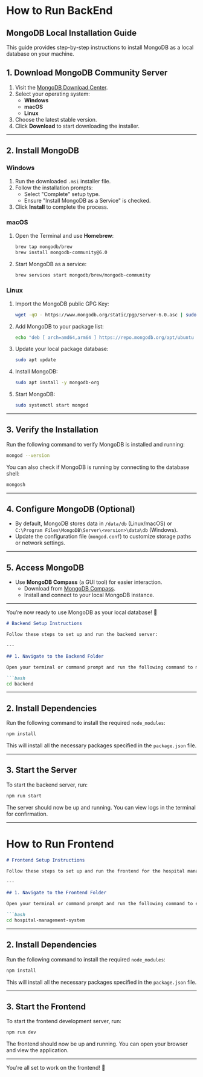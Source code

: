 # How to Run BackEnd

## MongoDB Local Installation Guide

This guide provides step-by-step instructions to install MongoDB as a local database on your machine.

## 1. Download MongoDB Community Server

1. Visit the [MongoDB Download Center](https://www.mongodb.com/try/download/community).
2. Select your operating system:
   - **Windows**
   - **macOS**
   - **Linux**
3. Choose the latest stable version.
4. Click **Download** to start downloading the installer.

---

## 2. Install MongoDB

### Windows
1. Run the downloaded `.msi` installer file.
2. Follow the installation prompts:
   - Select "Complete" setup type.
   - Ensure "Install MongoDB as a Service" is checked.
3. Click **Install** to complete the process.

### macOS
1. Open the Terminal and use **Homebrew**:
   ```bash
   brew tap mongodb/brew
   brew install mongodb-community@6.0
   ```
2. Start MongoDB as a service:
   ```bash
   brew services start mongodb/brew/mongodb-community
   ```

### Linux
1. Import the MongoDB public GPG Key:
   ```bash
   wget -qO - https://www.mongodb.org/static/pgp/server-6.0.asc | sudo apt-key add -
   ```
2. Add MongoDB to your package list:
   ```bash
   echo "deb [ arch=amd64,arm64 ] https://repo.mongodb.org/apt/ubuntu focal/mongodb-org/6.0 multiverse" | sudo tee /etc/apt/sources.list.d/mongodb-org-6.0.list
   ```
3. Update your local package database:
   ```bash
   sudo apt update
   ```
4. Install MongoDB:
   ```bash
   sudo apt install -y mongodb-org
   ```
5. Start MongoDB:
   ```bash
   sudo systemctl start mongod
   ```

---

## 3. Verify the Installation

Run the following command to verify MongoDB is installed and running:
```bash
mongod --version
```

You can also check if MongoDB is running by connecting to the database shell:
```bash
mongosh
```

---

## 4. Configure MongoDB (Optional)

- By default, MongoDB stores data in `/data/db` (Linux/macOS) or `C:\Program Files\MongoDB\Server\<version>\data\db` (Windows).
- Update the configuration file (`mongod.conf`) to customize storage paths or network settings.

---

## 5. Access MongoDB

- Use **MongoDB Compass** (a GUI tool) for easier interaction.
  - Download from [MongoDB Compass](https://www.mongodb.com/try/download/compass).
  - Install and connect to your local MongoDB instance.

---

You’re now ready to use MongoDB as your local database! 🚀

```markdown
# Backend Setup Instructions

Follow these steps to set up and run the backend server:

---

## 1. Navigate to the Backend Folder

Open your terminal or command prompt and run the following command to move into the backend folder:

```bash
cd backend
```

---

## 2. Install Dependencies

Run the following command to install the required `node_modules`:

```bash
npm install
```

This will install all the necessary packages specified in the `package.json` file.

---

## 3. Start the Server

To start the backend server, run:

```bash
npm run start
```

The server should now be up and running. You can view logs in the terminal for confirmation.

---

# How to Run Frontend

```markdown
# Frontend Setup Instructions

Follow these steps to set up and run the frontend for the hospital management system:

---

## 1. Navigate to the Frontend Folder

Open your terminal or command prompt and run the following command to enter the frontend folder:

```bash
cd hospital-management-system
```

---

## 2. Install Dependencies

Run the following command to install the required `node_modules`:

```bash
npm install
```

This will install all the necessary packages specified in the `package.json` file.

---

## 3. Start the Frontend

To start the frontend development server, run:

```bash
npm run dev
```

The frontend should now be up and running. You can open your browser and view the application.

---

You're all set to work on the frontend! 🚀

